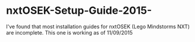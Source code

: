 # nxtOSEK-Setup-Guide-2015-
I've found that most installation guides for nxtOSEK (Lego Mindstorms NXT) are incomplete. This one is working as of 11/09/2015
